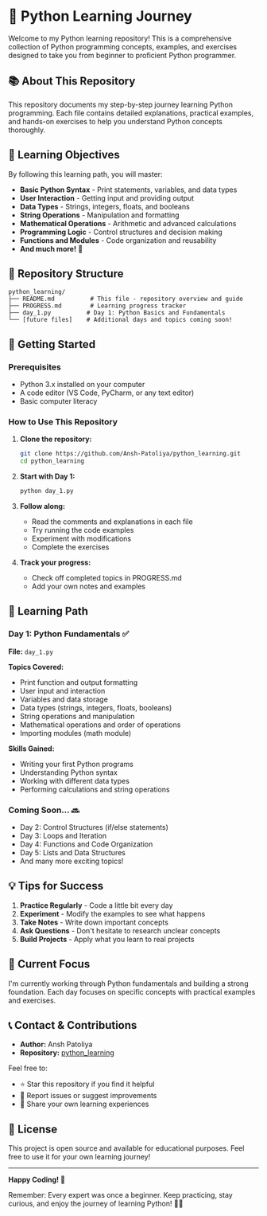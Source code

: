 # 🐍 Python Learning Journey

Welcome to my Python learning repository! This is a comprehensive collection of Python programming concepts, examples, and exercises designed to take you from beginner to proficient Python programmer.

## 📚 About This Repository

This repository documents my step-by-step journey learning Python programming. Each file contains detailed explanations, practical examples, and hands-on exercises to help you understand Python concepts thoroughly.

## 🎯 Learning Objectives

By following this learning path, you will master:

- **Basic Python Syntax** - Print statements, variables, and data types
- **User Interaction** - Getting input and providing output
- **Data Types** - Strings, integers, floats, and booleans
- **String Operations** - Manipulation and formatting
- **Mathematical Operations** - Arithmetic and advanced calculations
- **Programming Logic** - Control structures and decision making
- **Functions and Modules** - Code organization and reusability
- **And much more!** 🚀

## 📁 Repository Structure

```
python_learning/
├── README.md          # This file - repository overview and guide
├── PROGRESS.md        # Learning progress tracker
├── day_1.py          # Day 1: Python Basics and Fundamentals
└── [future files]    # Additional days and topics coming soon!
```

## 🚀 Getting Started

### Prerequisites

- Python 3.x installed on your computer
- A code editor (VS Code, PyCharm, or any text editor)
- Basic computer literacy

### How to Use This Repository

1. **Clone the repository:**
   ```bash
   git clone https://github.com/Ansh-Patoliya/python_learning.git
   cd python_learning
   ```

2. **Start with Day 1:**
   ```bash
   python day_1.py
   ```

3. **Follow along:**
   - Read the comments and explanations in each file
   - Try running the code examples
   - Experiment with modifications
   - Complete the exercises

4. **Track your progress:**
   - Check off completed topics in PROGRESS.md
   - Add your own notes and examples

## 📖 Learning Path

### Day 1: Python Fundamentals ✅
**File:** `day_1.py`

**Topics Covered:**
- Print function and output formatting
- User input and interaction
- Variables and data storage
- Data types (strings, integers, floats, booleans)
- String operations and manipulation
- Mathematical operations and order of operations
- Importing modules (math module)

**Skills Gained:**
- Writing your first Python programs
- Understanding Python syntax
- Working with different data types
- Performing calculations and string operations

### Coming Soon... 🔜
- Day 2: Control Structures (if/else statements)
- Day 3: Loops and Iteration
- Day 4: Functions and Code Organization
- Day 5: Lists and Data Structures
- And many more exciting topics!

## 💡 Tips for Success

1. **Practice Regularly** - Code a little bit every day
2. **Experiment** - Modify the examples to see what happens
3. **Take Notes** - Write down important concepts
4. **Ask Questions** - Don't hesitate to research unclear concepts
5. **Build Projects** - Apply what you learn to real projects

## 🎯 Current Focus

I'm currently working through Python fundamentals and building a strong foundation. Each day focuses on specific concepts with practical examples and exercises.

## 📞 Contact & Contributions

- **Author:** Ansh Patoliya
- **Repository:** [python_learning](https://github.com/Ansh-Patoliya/python_learning)

Feel free to:
- ⭐ Star this repository if you find it helpful
- 🐛 Report issues or suggest improvements
- 🤝 Share your own learning experiences

## 📜 License

This project is open source and available for educational purposes. Feel free to use it for your own learning journey!

---

**Happy Coding! 🎉**

Remember: Every expert was once a beginner. Keep practicing, stay curious, and enjoy the journey of learning Python! 🐍✨